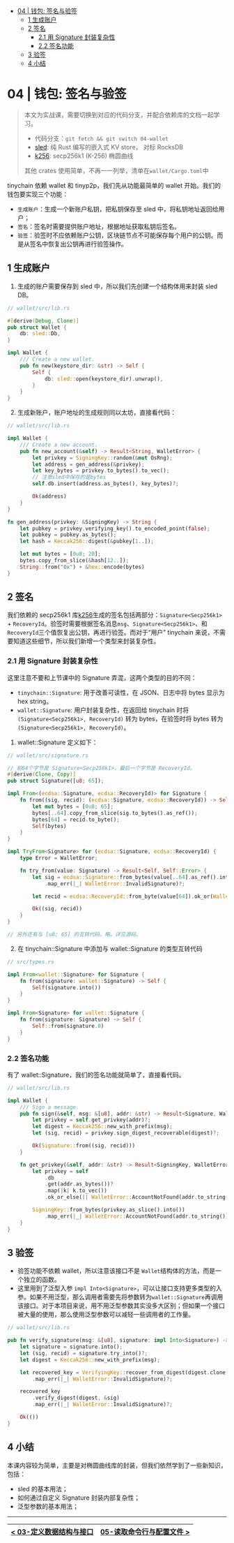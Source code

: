 - [04 | 钱包: 签名与验签](#04--钱包-签名与验签)
  - [1 生成账户](#1-生成账户)
  - [2 签名](#2-签名)
    - [2.1 用 Signature 封装复杂性](#21-用-signature-封装复杂性)
    - [2.2 签名功能](#22-签名功能)
  - [3 验签](#3-验签)
  - [4 小结](#4-小结)

# 04 | 钱包: 签名与验签

> 本文为实战课，需要切换到对应的代码分支，并配合依赖库的文档一起学习。
>
> - 代码分支：`git fetch && git switch 04-wallet`
> - [sled](https://docs.rs/sled/latest/sled/): 纯 Rust 编写的嵌入式 KV store， 对标 RocksDB
> - [k256](https://docs.rs/k256/latest/k256/): secp256k1 (K-256) 椭圆曲线
>
> 其他 crates 使用简单，不再一一列举，清单在`wallet/Cargo.toml`中

tinychain 依赖 wallet 和 tinyp2p，我们先从功能最简单的 wallet 开始。我们的钱包要实现三个功能：

- `生成账户`：生成一个新账户私钥，把私钥保存至 sled 中，将私钥地址返回给用户；
- `签名`：签名时需要提供账户地址，根据地址获取私钥后签名。
- `验签`：验签时不应依赖账户公钥，区块链节点不可能保存每个用户的公钥。而是从签名中恢复出公钥再进行验签操作。

## 1 生成账户

1. 生成的账户需要保存到 sled 中，所以我们先创建一个结构体用来封装 sled DB。

```rs
// wallet/src/lib.rs

#[derive(Debug, Clone)]
pub struct Wallet {
    db: sled::Db,
}

impl Wallet {
    /// Create a new wallet.
    pub fn new(keystore_dir: &str) -> Self {
        Self {
            db: sled::open(keystore_dir).unwrap(),
        }
    }
}
```

2. 生成新账户，账户地址的生成规则同以太坊，直接看代码：

```rs
// wallet/src/lib.rs

impl Wallet {
    /// Create a new account.
    pub fn new_account(&self) -> Result<String, WalletError> {
        let privkey = SigningKey::random(&mut OsRng);
        let address = gen_address(&privkey);
        let key_bytes = privkey.to_bytes().to_vec();
        // 注意sled中保存的是bytes
        self.db.insert(address.as_bytes(), key_bytes)?;

        Ok(address)
    }
}

fn gen_address(privkey: &SigningKey) -> String {
    let pubkey = privkey.verifying_key().to_encoded_point(false);
    let pubkey = pubkey.as_bytes();
    let hash = Keccak256::digest(&pubkey[1..]);

    let mut bytes = [0u8; 20];
    bytes.copy_from_slice(&hash[12..]);
    String::from("0x") + &hex::encode(bytes)
}
```

## 2 签名

我们依赖的 secp256k1 库[k256](https://docs.rs/k256/latest/k256/)生成的签名包括两部分：`Signature<Secp256k1>` + `RecoveryId`。验签时需要根据签名消息`msg`、`Signature<Secp256k1>`、和`RecoveryId`三个值恢复出公钥，再进行验签。而对于“用户” tinychain 来说，不需要知道这些细节，所以我们新增一个类型来封装复杂性。

### 2.1 用 Signature 封装复杂性

这里注意不要和上节课中的 Signature 弄混，这两个类型的目的不同：

- `tinychain::Signature`: 用于改善可读性，在 JSON、日志中将 bytes 显示为 hex string。
- `wallet::Signature`: 用户封装复杂性，在返回给 tinychain 时将 `(Signature<Secp256k1>, RecoveryId)` 转为 bytes，在验签时将 bytes 转为`(Signature<Secp256k1>, RecoveryId)`。

1. wallet::Signature 定义如下：

```rs
// wallet/src/signature.rs

// 前64个字节是 Signature<Secp256k1>，最后一个字节是 RecoveryId。
#[derive(Clone, Copy)]
pub struct Signature([u8; 65]);

impl From<(ecdsa::Signature, ecdsa::RecoveryId)> for Signature {
    fn from((sig, recid): (ecdsa::Signature, ecdsa::RecoveryId)) -> Self {
        let mut bytes = [0u8; 65];
        bytes[..64].copy_from_slice(sig.to_bytes().as_ref());
        bytes[64] = recid.to_byte();
        Self(bytes)
    }
}

impl TryFrom<Signature> for (ecdsa::Signature, ecdsa::RecoveryId) {
    type Error = WalletError;

    fn try_from(value: Signature) -> Result<Self, Self::Error> {
        let sig = ecdsa::Signature::from_bytes(value[..64].as_ref().into())
            .map_err(|_| WalletError::InvalidSignature)?;

        let recid = ecdsa::RecoveryId::from_byte(value[64]).ok_or(WalletError::InvalidSignature)?;

        Ok((sig, recid))
    }
}

// 另外还有与 [u8; 65] 的互转代码，略。详见源码。
```

2. 在 tinychain::Signature 中添加与 wallet::Signature 的类型互转代码

```rs
// src/types.rs

impl From<wallet::Signature> for Signature {
    fn from(signature: wallet::Signature) -> Self {
        Self(signature.into())
    }
}

impl From<Signature> for wallet::Signature {
    fn from(signature: Signature) -> Self {
        Self::from(signature.0)
    }
}
```

### 2.2 签名功能

有了 wallet::Signature，我们的签名功能就简单了，直接看代码。

```rs
// wallet/src/lib.rs

impl Wallet {
    /// Sign a message.
    pub fn sign(&self, msg: &[u8], addr: &str) -> Result<Signature, WalletError> {
        let privkey = self.get_privkey(addr)?;
        let digest = Keccak256::new_with_prefix(msg);
        let (sig, recid) = privkey.sign_digest_recoverable(digest)?;

        Ok(Signature::from((sig, recid)))
    }

    fn get_privkey(&self, addr: &str) -> Result<SigningKey, WalletError> {
        let privkey = self
            .db
            .get(addr.as_bytes())?
            .map(|k| k.to_vec())
            .ok_or_else(|| WalletError::AccountNotFound(addr.to_string()))?;

        SigningKey::from_bytes(privkey.as_slice().into())
            .map_err(|_| WalletError::AccountNotFound(addr.to_string()))
    }
}
```

## 3 验签

- 验签功能不依赖 wallet，所以注意该接口不是 `Wallet`结构体的方法，而是一个独立的函数。
- 这里用到了泛型入参 `impl Into<Signature>`，可以让接口支持更多类型的入参。如果不用泛型，那么调用者需要先将参数转为`wallet::Signature`再调用该接口。对于本项目来说，用不用泛型参数其实没多大区别；但如果一个接口被大量的使用，那么使用泛型参数可以减轻一些调用者的工作量。

```rs
// wallet/src/lib.rs

pub fn verify_signature(msg: &[u8], signature: impl Into<Signature>) -> Result<(), WalletError> {
    let signature = signature.into();
    let (sig, recid) = signature.try_into()?;
    let digest = Keccak256::new_with_prefix(msg);

    let recovered_key = VerifyingKey::recover_from_digest(digest.clone(), &sig, recid)
        .map_err(|_| WalletError::InvalidSignature)?;

    recovered_key
        .verify_digest(digest, &sig)
        .map_err(|_| WalletError::InvalidSignature)?;

    Ok(())
}
```

## 4 小结

本课内容较为简单，主要是对椭圆曲线库的封装，但我们依然学到了一些新知识，包括：

- sled 的基本用法；
- 如何通过自定义 Signature 封装内部复杂性；
- 泛型参数的基本用法；

---

| [< 03-定义数据结构与接口](./03-data-structure-api.md) | [05-读取命令行与配置文件 >](./05-cmd-config.md) |
| ----------------------------------------------------- | ----------------------------------------------- |
